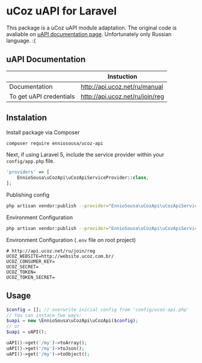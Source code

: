 # uCoz uAPI for Laravel
This package is a uCoz uAPI module adaptation. The original code is avaliable on [uAPI documentation page](http://api.ucoz.net/ru/manual/module).
Unfortunately only Russian language. :(

## uAPI Documentation
|| Instuction|
|---|---|
| Documentation | http://api.ucoz.net/ru/manual |
| To get uAPI credentials | http://api.ucoz.net/ru/join/reg |

## Instalation
Install package via Composer
```bash
composer require enniosousa/ucoz-api
```
Next, if using Laravel 5, include the service provider within your `config/app.php` file.

```php
'providers' => [
    EnnioSousa\uCozApi\uCozApiServiceProvider::class,
];
```

Publishing config
```bash
php artisan vendor:publish --provider="EnnioSousa\uCozApi\uCozApiServiceProvider"
```

Environment Configuration
```bash
php artisan vendor:publish --provider="EnnioSousa\uCozApi\uCozApiServiceProvider"
```

Environment Configuration (`.env` file on root project)
```env
# http://api.ucoz.net/ru/join/reg
UCOZ_WEBSITE=http://website.ucoz.com.br/
UCOZ_CONSUMER_KEY=
UCOZ_SECRET=
UCOZ_TOKEN=
UCOZ_TOKEN_SECRET=
```

## Usage
```php
$config = []; // overwrite inicial config from 'config/ucoz-api.php'
// You can instace two ways:
$uapi = new \EnnioSousa\uCozApi\uCozApi($config);
// or
$uapi = uAPI();
```

```php
uAPI()->get('/my')->toArray();
uAPI()->get('/my')->toJson();
uAPI()->get('/my')->toObject();
```